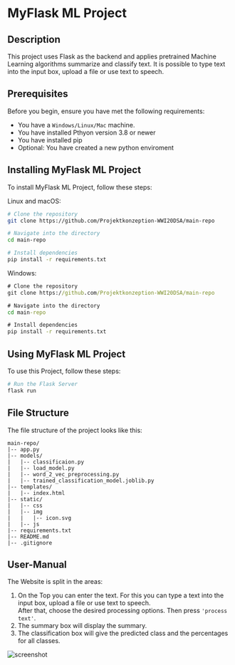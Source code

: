 # MyFlask ML Project

## Description

This project uses Flask as the backend and applies pretrained Machine Learning algorithms summarize and classify text. It is possible to type text into the input box, upload a file or use text to speech.

## Prerequisites

Before you begin, ensure you have met the following requirements:

* You have a `Windows/Linux/Mac` machine.
* You have installed Pthyon version 3.8 or newer
* You have installed pip
* Optional: You have created a new python enviroment

## Installing MyFlask ML Project

To install MyFlask ML Project, follow these steps:

Linux and macOS:
```bash
# Clone the repository
git clone https://github.com/Projektkonzeption-WWI20DSA/main-repo

# Navigate into the directory
cd main-repo

# Install dependencies
pip install -r requirements.txt
```

Windows:
```cmd
# Clone the repository
git clone https://github.com/Projektkonzeption-WWI20DSA/main-repo

# Navigate into the directory
cd main-repo

# Install dependencies
pip install -r requirements.txt
```

## Using MyFlask ML Project

To use this Project, follow these steps:

```bash
# Run the Flask Server
flask run
```

## File Structure
The file structure of the project looks like this:

```
main-repo/
|-- app.py
|-- models/
|   |-- classificaion.py
|   |-- load_model.py
|   |-- word_2_vec_preprocessing.py
|   |-- trained_classification_model.joblib.py
|-- templates/
|   |-- index.html
|-- static/
|   |-- css
|   |-- img
|   |   |-- icon.svg
|   |-- js
|-- requirements.txt
|-- README.md
|-- .gitignore
```

## User-Manual
The Website is split in the areas:  
1. On the Top you can enter the text. For this you can type a text into the input box, upload a file or use text to speech.  
   After that, choose the desired processing options. Then press `'process text'`.
2. The summary box will display the summary.
3. The classification box will give the predicted class and the percentages for all classes.

![screenshot](https://github.com/Projektkonzeption-WWI20DSA/main-repo/assets/105482809/2ed28662-d274-4508-8af3-da2a10f3aae1)

